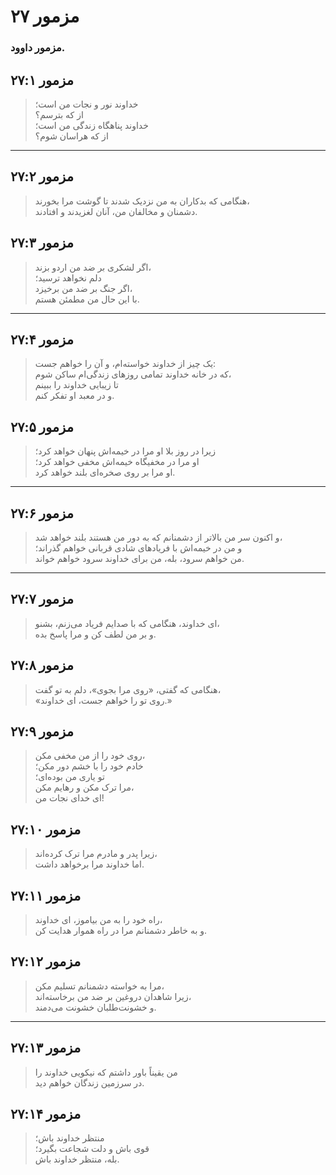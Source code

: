 # مزمور ۲۷

### مزمور داوود.

## مزمور ۲۷:۱

> خداوند نور و نجات من است؛  
> از که بترسم؟  
> خداوند پناهگاه زندگی من است؛  
> از که هراسان شوم؟

---

## مزمور ۲۷:۲

> هنگامی که بدکاران به من نزدیک شدند تا گوشت مرا بخورند،  
> دشمنان و مخالفان من، آنان لغزیدند و افتادند.

## مزمور ۲۷:۳

> اگر لشکری بر ضد من اردو بزند،  
> دلم نخواهد ترسید؛  
> اگر جنگ بر ضد من برخیزد،  
> با این حال من مطمئن هستم.

---

## مزمور ۲۷:۴

> یک چیز از خداوند خواسته‌ام، و آن را خواهم جست:  
> که در خانه خداوند تمامی روزهای زندگی‌ام ساکن شوم،  
> تا زیبایی خداوند را ببینم  
> و در معبد او تفکر کنم.

## مزمور ۲۷:۵

> زیرا در روز بلا او مرا در خیمه‌اش پنهان خواهد کرد؛  
> او مرا در مخفیگاه خیمه‌اش مخفی خواهد کرد؛  
> او مرا بر روی صخره‌ای بلند خواهد کرد.

---

## مزمور ۲۷:۶

> و اکنون سر من بالاتر از دشمنانم که به دور من هستند بلند خواهد شد،  
> و من در خیمه‌اش با فریادهای شادی قربانی خواهم گذراند؛  
> من خواهم سرود، بله، من برای خداوند سرود خواهم خواند.

---

## مزمور ۲۷:۷

> ای خداوند، هنگامی که با صدایم فریاد می‌زنم، بشنو،  
> و بر من لطف کن و مرا پاسخ بده.

## مزمور ۲۷:۸

> هنگامی که گفتی، «روی مرا بجوی»، دلم به تو گفت،  
> «روی تو را خواهم جست، ای خداوند.»

## مزمور ۲۷:۹

> روی خود را از من مخفی مکن،  
> خادم خود را با خشم دور مکن؛  
> تو یاری من بوده‌ای؛  
> مرا ترک مکن و رهایم مکن،  
> ای خدای نجات من!

## مزمور ۲۷:۱۰

> زیرا پدر و مادرم مرا ترک کرده‌اند،  
> اما خداوند مرا برخواهد داشت.

## مزمور ۲۷:۱۱

> راه خود را به من بیاموز، ای خداوند،  
> و به خاطر دشمنانم مرا در راه هموار هدایت کن.

## مزمور ۲۷:۱۲

> مرا به خواسته دشمنانم تسلیم مکن،  
> زیرا شاهدان دروغین بر ضد من برخاسته‌اند،  
> و خشونت‌طلبان خشونت می‌دمند.

---

## مزمور ۲۷:۱۳

> من یقیناً باور داشتم که نیکویی خداوند را  
> در سرزمین زندگان خواهم دید.

## مزمور ۲۷:۱۴

> منتظر خداوند باش؛  
> قوی باش و دلت شجاعت بگیرد؛  
> بله، منتظر خداوند باش.
